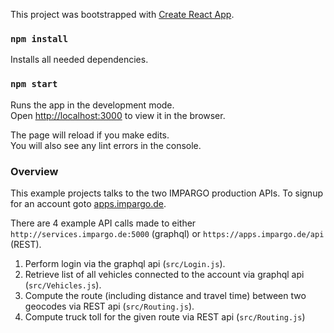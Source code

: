 This project was bootstrapped with [Create React App](https://github.com/facebook/create-react-app).

### `npm install`

Installs all needed dependencies.

### `npm start`

Runs the app in the development mode.<br>
Open [http://localhost:3000](http://localhost:3000) to view it in the browser.

The page will reload if you make edits.<br>
You will also see any lint errors in the console.

### Overview

This example projects talks to the two IMPARGO production APIs.
To signup for an account goto [apps.impargo.de](https://apps.impargo.de).

There are 4 example API calls made to either `http://services.impargo.de:5000` (graphql) or `https://apps.impargo.de/api` (REST).

1. Perform login via the graphql api (`src/Login.js`).
2. Retrieve list of all vehicles connected to the account via graphql api (`src/Vehicles.js`).
3. Compute the route (including distance and travel time) between two geocodes via REST api (`src/Routing.js`).
4. Compute truck toll for the given route via REST api (`src/Routing.js`)
